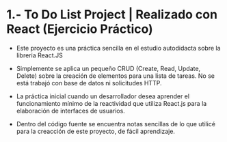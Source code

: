 # 1.- To Do List Project | Realizado con React (Ejercicio Práctico)

- Este proyecto es una práctica sencilla en el estudio autodidacta sobre la libreria React.JS

- Simplemente se aplica un pequeño CRUD (Create, Read, Update, Delete) sobre la creación de elementos para una lista de tareas.
No se está trabajó con base de datos ni solicitudes HTTP.

- La práctica inicial cuando un desarrollador desea aprender el funcionamiento mínimo de la reactividad que utiliza React.js para la elaboración de interfaces de usuarios.

- Dentro del código fuente se encuentra notas sencillas de lo que utilicé para la creacción de este proyecto, de fácil aprendizaje.
